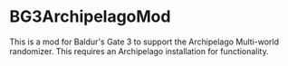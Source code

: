 # BG3ArchipelagoMod
This is a mod for Baldur's Gate 3 to support the Archipelago Multi-world randomizer. This requires an Archipelago installation for functionality.

